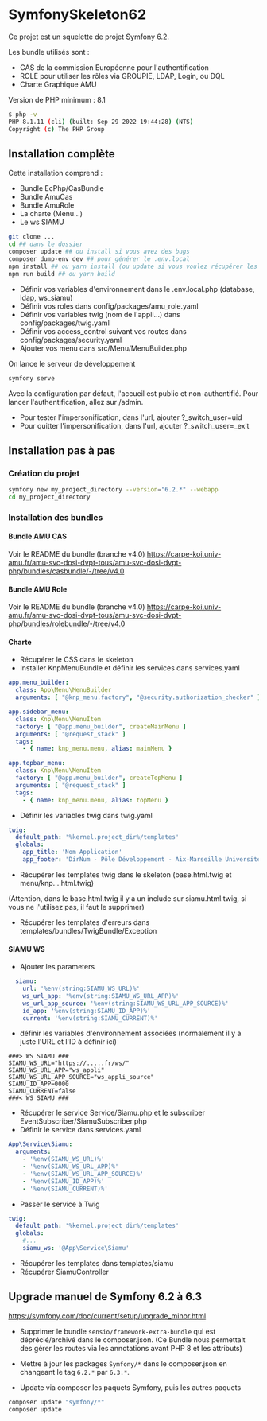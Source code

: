 # SymfonySkeleton62

Ce projet est un squelette de projet Symfony 6.2.

Les bundle utilisés sont :

- CAS de la commission Européenne pour l'authentification
- ROLE pour utiliser les rôles via GROUPIE, LDAP, Login, ou DQL
- Charte Graphique AMU

Version de PHP minimum : 8.1

```bash
$ php -v
PHP 8.1.11 (cli) (built: Sep 29 2022 19:44:28) (NTS)
Copyright (c) The PHP Group
```

## Installation complète

Cette installation comprend :

- Bundle EcPhp/CasBundle
- Bundle AmuCas
- Bundle AmuRole
- La charte (Menu...)
- Le ws SIAMU

```bash
git clone ...
cd ## dans le dossier
composer update ## ou install si vous avez des bugs
composer dump-env dev ## pour générer le .env.local
npm install ## ou yarn install (ou update si vous voulez récupérer les dernières versions des packages... Mais possibilité de bug ?)
npm run build ## ou yarn build
```

- Définir vos variables d'environnement dans le .env.local.php (database, ldap, ws_siamu)
- Définir vos roles dans config/packages/amu_role.yaml
- Définir vos variables twig (nom de l'appli...) dans config/packages/twig.yaml
- Définir vos access_control suivant vos routes dans config/packages/security.yaml
- Ajouter vos menu dans src/Menu/MenuBuilder.php

On lance le serveur de développement

```bash
symfony serve
```

Avec la configuration par défaut, l'accueil est public et non-authentifié.
Pour lancer l'authentification, allez sur /admin.

- Pour tester l'impersonification, dans l'url, ajouter ?_switch_user=uid
- Pour quitter l'impersonification, dans l'url, ajouter ?_switch_user=_exit

## Installation pas à pas

### Création du projet

```bash
symfony new my_project_directory --version="6.2.*" --webapp
cd my_project_directory
```

### Installation des bundles

#### Bundle AMU CAS

Voir le README du bundle (branche v4.0)
https://carpe-koi.univ-amu.fr/amu-svc-dosi-dvpt-tous/amu-svc-dosi-dvpt-php/bundles/casbundle/-/tree/v4.0

#### Bundle AMU Role

Voir le README du bundle (branche v4.0)
https://carpe-koi.univ-amu.fr/amu-svc-dosi-dvpt-tous/amu-svc-dosi-dvpt-php/bundles/rolebundle/-/tree/v4.0

#### Charte

- Récupérer le CSS dans le skeleton
- Installer KnpMenuBundle et définir les services dans services.yaml

```yaml
app.menu_builder:
  class: App\Menu\MenuBuilder
  arguments: [ "@knp_menu.factory", "@security.authorization_checker" ]

app.sidebar_menu:
  class: Knp\Menu\MenuItem
  factory: [ "@app.menu_builder", createMainMenu ]
  arguments: [ "@request_stack" ]
  tags:
    - { name: knp_menu.menu, alias: mainMenu }

app.topbar_menu:
  class: Knp\Menu\MenuItem
  factory: [ "@app.menu_builder", createTopMenu ]
  arguments: [ "@request_stack" ]
  tags:
    - { name: knp_menu.menu, alias: topMenu }
```

- Définir les variables twig dans twig.yaml

```yaml
twig:
  default_path: '%kernel.project_dir%/templates'
  globals:
    app_title: 'Nom Application'
    app_footer: 'DirNum - Pôle Développement - Aix-Marseille Université'
```

- Récupérer les templates twig dans le skeleton (base.html.twig et menu/knp....html.twig)

(Attention, dans le base.html.twig il y a un include sur siamu.html.twig, si vous ne l'utilisez pas, il faut le
supprimer)

- Récupérer les templates d'erreurs dans templates/bundles/TwigBundle/Exception

#### SIAMU WS

- Ajouter les parameters

```yaml
  siamu:
    url: '%env(string:SIAMU_WS_URL)%'
    ws_url_app: '%env(string:SIAMU_WS_URL_APP)%'
    ws_url_app_source: '%env(string:SIAMU_WS_URL_APP_SOURCE)%'
    id_app: '%env(string:SIAMU_ID_APP)%'
    current: '%env(string:SIAMU_CURRENT)%'
```

- définir les variables d'environnement associées (normalement il y a juste l'URL et l'ID à définir ici)

```dotenv
###> WS SIAMU ###
SIAMU_WS_URL="https://.....fr/ws/"
SIAMU_WS_URL_APP="ws_appli"
SIAMU_WS_URL_APP_SOURCE="ws_appli_source"
SIAMU_ID_APP=0000
SIAMU_CURRENT=false
###< WS SIAMU ###
```

- Récupérer le service Service/Siamu.php et le subscriber EventSubscriber/SiamuSubscriber.php
- Définir le service dans services.yaml

```yaml
App\Service\Siamu:
  arguments:
    - '%env(SIAMU_WS_URL)%'
    - '%env(SIAMU_WS_URL_APP)%'
    - '%env(SIAMU_WS_URL_APP_SOURCE)%'
    - '%env(SIAMU_ID_APP)%'
    - '%env(SIAMU_CURRENT)%'
```

- Passer le service à Twig

```yaml
twig:
  default_path: '%kernel.project_dir%/templates'
  globals:
    #...
    siamu_ws: '@App\Service\Siamu'
```

- Récupérer les templates dans templates/siamu
- Récupérer SiamuController

## Upgrade manuel de Symfony 6.2 à 6.3

https://symfony.com/doc/current/setup/upgrade_minor.html

- Supprimer le bundle `sensio/framework-extra-bundle` qui est déprécié/archivé dans le composer.json. (Ce Bundle nous
  permettait des gérer les routes via les annotations avant PHP 8 et les attributs)

- Mettre à jour les packages `Symfony/*` dans le composer.json en changeant le tag `6.2.*` par `6.3.*`.

- Update via composer les paquets Symfony, puis les autres paquets

```bash
composer update "symfony/*"
composer update
```